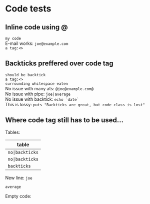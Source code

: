 # Code tests

## Inline code using @

`my code`  
E-mail works: `joe@example.com`  
`a tag:<>`

## Backticks preffered over code tag

`should be backtick`  
`a tag:<>`  
`surrounding whitespace eaten`  
No issue with many ats: `@joe@example.com@`  
No issue with pipe: `joe|average`  
No issue with backtick: `` echo `date` ``  
This is lossy: `puts "Backticks are great, but code class is lost"`

## Where code tag still has to be used...

Tables:

| table                          |
| ------------------------------ |
| <code>no&#124;backticks</code> |
| <code>no&#124;backticks</code> |
| `backticks`                    |

New line: <code class="taskpaper">joe  
average</code>

Empty code: <code> </code>
